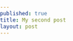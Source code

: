 ```yaml
---
published: true
title: My second post
layout: post
---
```

<!DOCTYPE html>
<html>
<head>
<meta charset=utf-8 />
<title>A simple map</title>
<meta name='viewport' content='initial-scale=1,maximum-scale=1,user-scalable=no' />
<script src='https://api.mapbox.com/mapbox.js/v2.2.4/mapbox.js'></script>
<link href='https://api.mapbox.com/mapbox.js/v2.2.4/mapbox.css' rel='stylesheet' />
<style>
  body { margin:0; padding:0; }
  #map { position:absolute; top:0; bottom:0; width:100%; }
</style>
</head>
<body>
<div id='map'></div>
<script>
L.mapbox.accessToken = 'pk.eyJ1Ijoia2F0aHlqYXJ2aWUiLCJhIjoiY2lrNjh4MTh5MDB3MXVua3R6MnM1OWdrOSJ9.Y9N1Fvr3CQbIZE7rG_BXDw';
var map = L.mapbox.map('map', 'mapbox.streets')
    .setView([40, -74.50], 9);
</script>
</body>
</html>